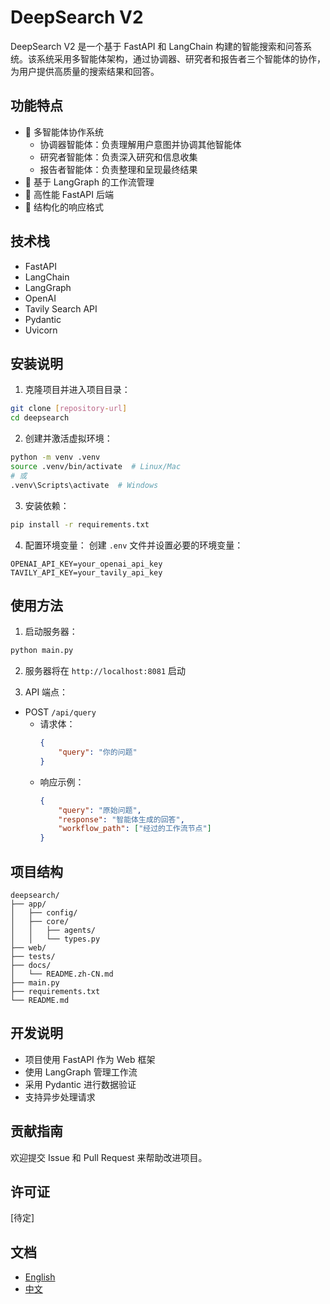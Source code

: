 # DeepSearch V2

DeepSearch V2 是一个基于 FastAPI 和 LangChain 构建的智能搜索和问答系统。该系统采用多智能体架构，通过协调器、研究者和报告者三个智能体的协作，为用户提供高质量的搜索结果和回答。

## 功能特点

- 🤖 多智能体协作系统
  - 协调器智能体：负责理解用户意图并协调其他智能体
  - 研究者智能体：负责深入研究和信息收集
  - 报告者智能体：负责整理和呈现最终结果
- 🔄 基于 LangGraph 的工作流管理
- 🚀 高性能 FastAPI 后端
- 📝 结构化的响应格式

## 技术栈

- FastAPI
- LangChain
- LangGraph
- OpenAI
- Tavily Search API
- Pydantic
- Uvicorn

## 安装说明

1. 克隆项目并进入项目目录：
```bash
git clone [repository-url]
cd deepsearch
```

2. 创建并激活虚拟环境：
```bash
python -m venv .venv
source .venv/bin/activate  # Linux/Mac
# 或
.venv\Scripts\activate  # Windows
```

3. 安装依赖：
```bash
pip install -r requirements.txt
```

4. 配置环境变量：
创建 `.env` 文件并设置必要的环境变量：
```
OPENAI_API_KEY=your_openai_api_key
TAVILY_API_KEY=your_tavily_api_key
```

## 使用方法

1. 启动服务器：
```bash
python main.py
```

2. 服务器将在 `http://localhost:8081` 启动

3. API 端点：
- POST `/api/query`
  - 请求体：
    ```json
    {
        "query": "你的问题"
    }
    ```
  - 响应示例：
    ```json
    {
        "query": "原始问题",
        "response": "智能体生成的回答",
        "workflow_path": ["经过的工作流节点"]
    }
    ```

## 项目结构

```
deepsearch/
├── app/
│   ├── config/
│   ├── core/
│   │   ├── agents/
│   │   └── types.py
├── web/
├── tests/
├── docs/
│   └── README.zh-CN.md
├── main.py
├── requirements.txt
└── README.md
```

## 开发说明

- 项目使用 FastAPI 作为 Web 框架
- 使用 LangGraph 管理工作流
- 采用 Pydantic 进行数据验证
- 支持异步处理请求

## 贡献指南

欢迎提交 Issue 和 Pull Request 来帮助改进项目。

## 许可证

[待定]

## 文档

- [English](README.md)
- [中文](docs/README.zh-CN.md) 